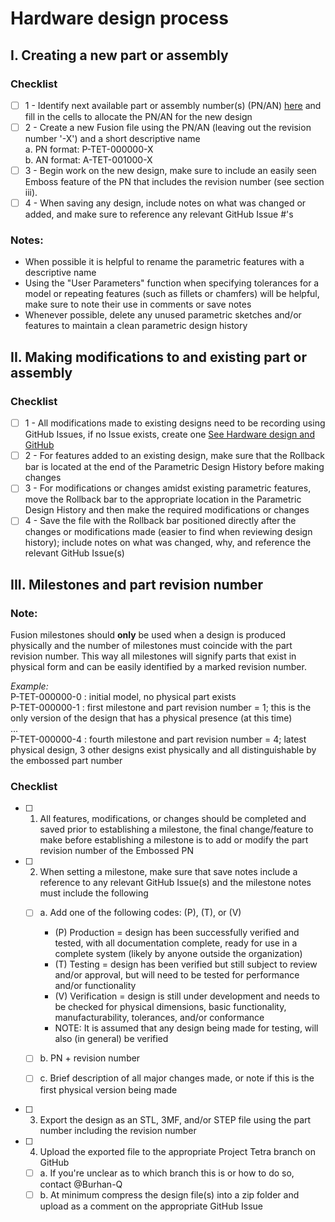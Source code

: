 # Hardware design process


## I. Creating a new part or assembly
### Checklist
- [ ] 1 - Identify next available part or assembly number(s) (PN/AN) [here](https://docs.google.com/spreadsheets/d/1nCw9LUN7ygv8B8hno6poN-m15rsixNSolVTXhXynrfw/edit#gid=0&range=A1) and fill in the cells to allocate the PN/AN for the new design
- [ ] 2 - Create a new Fusion file using the PN/AN (leaving out the revision number '-X') and a short descriptive name   
   a. PN format: P-TET-000000-X   
   b. AN format: A-TET-001000-X   
- [ ] 3 - Begin work on the new design, make sure to include an easily seen Emboss feature of the PN that includes the revision number (see section iii).
- [ ] 4 - When saving any design, include notes on what was changed or added, and make sure to reference any relevant GitHub Issue #'s

### Notes:
- When possible it is helpful to rename the parametric features with a descriptive name
- Using the "User Parameters" function when specifying tolerances for a model or repeating features (such as fillets or chamfers) will be helpful, make sure to note their use in comments or save notes
- Whenever possible, delete any unused parametric sketches and/or features to maintain a clean parametric design history

## II. Making modifications to and existing part or assembly
### Checklist
- [ ] 1 - All modifications made to existing designs need to be recording using GitHub Issues, if no Issue exists, create one [See Hardware design and GitHub](https://github.com/tetrabiodistributed/project-tetra-docs/blob/hardware_procedures/content/en/how-to-guides/internal-guides/Hardware_design_and_GitHub.md)
- [ ] 2 - For features added to an existing design, make sure that the Rollback bar is located at the end of the Parametric Design History before making changes
- [ ] 3 - For modifications or changes amidst existing parametric features, move the Rollback bar to the appropriate location in the Parametric Design History and then make the required modifications or changes
- [ ] 4 - Save the file with the Rollback bar positioned directly after the changes or modifications made (easier to find when reviewing design history); include notes on what was changed, why, and reference the relevant GitHub Issue(s)

## III. Milestones and part revision number
### Note:
Fusion milestones should **only** be used when a design is produced physically and the number of milestones must coincide with the part revision number. This way all milestones will signify parts that exist in physical form and can be easily identified by a marked revision number.    

   _Example:_   
P-TET-000000-0 : initial model, no physical part exists   
P-TET-000000-1 : first milestone and part revision number = 1; this is the only version of the design that has a physical presence (at this time)   
...   
P-TET-000000-4 : fourth milestone and part revision number = 4; latest physical design, 3 other designs exist physically and all distinguishable by the embossed part number   

### Checklist
- [ ] 1. All features, modifications, or changes should be completed and saved prior to establishing a milestone, the final change/feature to make before establishing a milestone is to add or modify the part revision number of the Embossed PN
- [ ] 2. When setting a milestone, make sure that save notes include a reference to any relevant GitHub Issue(s) and the milestone notes must include the following
   - [ ] a. Add one of the following codes: (P), (T), or (V)

     + (P) Production = design has been successfully verified and tested, with all documentation complete, ready for use in a complete system (likely by anyone outside the organization)
     + (T) Testing = design has been verified but still subject to review and/or approval, but will need to be tested for performance and/or functionality
     + (V) Verification = design is still under development and needs to be checked for physical dimensions, basic functionality, manufacturability, tolerances, and/or conformance
     + NOTE: It is assumed that any design being made for testing, will also (in general) be verified

   - [ ] b. PN + revision number
   - [ ] c. Brief description of all major changes made, or note if this is the first physical version being made
- [ ] 3. Export the design as an STL, 3MF, and/or STEP file using the part number including the revision number
- [ ] 4. Upload the exported file to the appropriate Project Tetra branch on GitHub
   - [ ] a. If you're unclear as to which branch this is or how to do so, contact @Burhan-Q
   - [ ] b. At minimum compress the design file(s) into a zip folder and upload as a comment on the appropriate GitHub Issue
